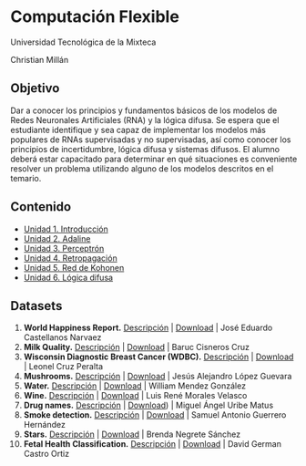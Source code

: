 # Computación Flexible

Universidad Tecnológica de la Mixteca

Christian Millán

## Objetivo

Dar a conocer los principios y fundamentos básicos de los modelos de Redes Neuronales Artificiales (RNA) y la lógica difusa.
Se espera que el estudiante identifique y sea capaz de implementar los modelos más populares de RNAs supervisadas y no supervisadas, así como conocer los principios de incertidumbre, lógica difusa y sistemas difusos.
El alumno deberá estar capacitado para determinar en qué situaciones es conveniente resolver un problema utilizando alguno de los modelos descritos en el temario.

## Contenido

* [Unidad 1. Introducción](./L01-intro/README.md)
* [Unidad 2. Adaline](./L02-adaline/README.md)
* [Unidad 3. Perceptrón](./L03-perceptron/README.md)
* [Unidad 4. Retropagación](./L04-backpropagation/README.md)
* [Unidad 5. Red de Kohonen](./L05-som/README.md)
* [Unidad 6. Lógica difusa](./L06-fuzzy-logic/README.md)

## Datasets

1. **World Happiness Report.** [Descripción](./datasets/01-world_happiness_report/world_happiness_report.pdf)
| [Download](./datasets/01-world_happiness_report/)
| José Eduardo Castellanos Narvaez
2. **Milk Quality.** [Descripción](./datasets/02-milk-quality/milkQuality.md)
| [Download](https://www.kaggle.com/datasets/yrohit199/milk-quality)
| Baruc Cisneros Cruz
3. **Wisconsin Diagnostic Breast Cancer (WDBC).** [Descripción](./datasets/03-Wisconsin-Diagnostic-Breast-Cancer/winsconsin-breast-cancer.md)
| [Download](./../datasets/03-Wisconsin-Diagnostic-Breast-Cancer/breast-cancer-wisconsin.csv)
| Leonel Cruz Peralta
4. **Mushrooms.** [Descripción](https://github.com/Alejandro2000Lopez/Tarea-2_1-Dataset-Mushroom/blob/main/DataSet%20Mushroom.ipynb)
| [Download](https://github.com/Alejandro2000Lopez/Tarea-2_1-Dataset-Mushroom/blob/main/mushrooms.csv)
| Jesús Alejandro López Guevara
5. **Water.** [Descripción](./datasets/05-water/Water%20Datset.md)
| [Download](./datasets/05-water/water_potability.csv)
| William Mendez González
6. **Wine.** [Descripción](./datasets/06-wine/06-wine.md)
| [Download](https://archive.ics.uci.edu/ml/machine-learning-databases/wine/)
| Luis René Morales Velasco
7. **Drug names.** [Descripción](./07-drug-names/DATASET.md)
| [Download](./datasets/07-drug-names/dataset1/))
| Miguel Ángel Uribe Matus
8. **Smoke detection.** [Descripción](./datasets/08-smoke-detection/SmokeDetection.md)
| [Download](./datasets/08-smoke-detection/smoke_detection_iot.csv)
| Samuel Antonio Guerrero Hernández
9. **Stars.** [Descripción](./datasets/09-stars/estrellas.ipynb)
| [Download](./datasets/09-stars/estrellas.csv)
| Brenda Negrete Sánchez
10. **Fetal Health Classification.** [Descripción](./datasets/10-Fetal-Health-Classification/Fetal_Health_Classification.md)
| [Download](./datasets/10-Fetal-Health-Classification/fetal_health.csv)
| David German Castro Ortiz
